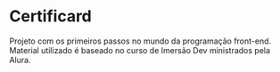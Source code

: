 # Certificard

Projeto com os primeiros passos no mundo da programação front-end. Material utilizado é baseado no curso de Imersão Dev ministrados pela Alura.
